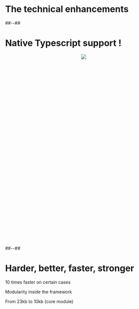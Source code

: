 <!-- .slide: class="transition" -->

# The technical enhancements

##--##

# Native Typescript support !

<div style="height:600px; width:100%; text-align: center">
    <img class="full-height" src="./assets/images/finally.gif">
</div>

##--##

# Harder, better, faster, stronger

10 times faster on certain cases

Modularity inside the framework

From 23kb to 10kb (core module)
